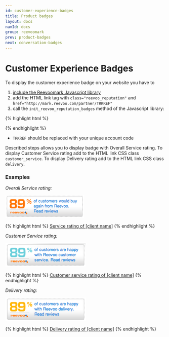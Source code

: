 ```yaml
---
id: customer-experience-badges
title: Product badges
layout: docs
navId: docs
group: reevoomark
prev: product-badges
next: conversation-badges
---
```


# Customer Experience Badges

To display the customer experience badge on your website you have to

1. [include the Reevoomark Javascript library](../javascript-library)
2. add the HTML link tag with `class="reevoo_reputation"` and `href="http://mark.reevoo.com/partner/TRKREF"`
3. call the `init_reevoo_reputation_badges` method of the Javascript library:

{% highlight html %}
<script type="text/javascript">
  afterReevooMarkLoaded = [function() {
    ReevooApi.load('TRKREF', function(retailer) {
      retailer.init_reevoo_reputation_badges();
    });
  }];
</script>
{% endhighlight %}

* `TRKREF` should be replaced with your unique account code

Described steps allows you to display badge with Overall Service rating. To display Customer Service rating
add to the HTML link CSS class `customer_service`. To display Delivery rating add to the HTML link
CSS class `delivery`.

### Examples

*Overall Service rating:*

![Overall Service rating badge](/assets/customer-exp-badge.png)

{% highlight html %}
<a class="reevoo_reputation" href="http://mark.reevoo.com/retailer/TRKREF">Service rating of [client name]</a>
{% endhighlight %}


*Customer Service rating:*

![Customer Service rating badge](/assets/customer-exp-service-badge.png)

{% highlight html %}
<a class="reevoo_reputation customer_service" href="http://mark.reevoo.com/retailer/TRKREF">Customer service rating of [client name]</a>
{% endhighlight %}


*Delivery rating:*

![Delivery rating badge](/assets/customer-exp-delivery-badge.png)

{% highlight html %}
<a class="reevoo_reputation delivery" href="http://mark.reevoo.com/retailer/TRKREF">Delivery rating of [client name]</a>
{% endhighlight %}
